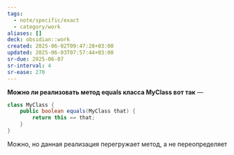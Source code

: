```yaml
---
tags:
  - note/specific/exact
  - category/work
aliases: []
deck: obsidian::work
created: 2025-06-02T09:47:28+03:00
updated: 2025-06-03T07:57:44+03:00
sr-due: 2025-06-07
sr-interval: 4
sr-ease: 270
---
```


**Можно ли реализовать метод equals класса MyClass вот так**
—
```java
class MyClass {
	public boolean equals(MyClass that) {
		return this == that;
	}
}
```

Можно, но данная реализация перегружает метод, а не переопределяет
